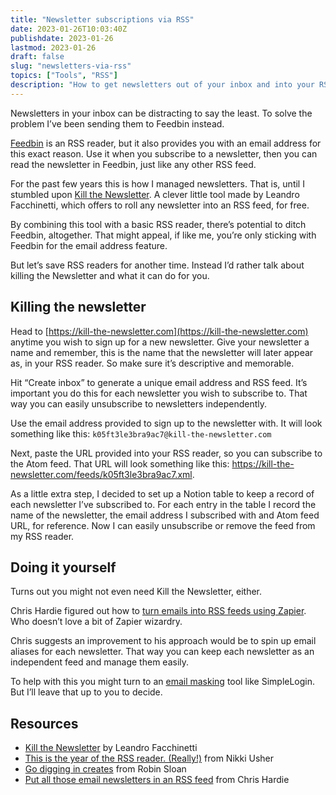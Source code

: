 ```yaml
---
title: "Newsletter subscriptions via RSS"
date: 2023-01-26T10:03:40Z
publishdate: 2023-01-26
lastmod: 2023-01-26
draft: false
slug: "newsletters-via-rss"
topics: ["Tools", "RSS"]
description: "How to get newsletters out of your inbox and into your RSS reader."
---
```


Newsletters in your inbox can be distracting to say the least. To solve the problem I’ve been sending them to Feedbin instead. 

[Feedbin](https://feedbin.com/) is an RSS reader, but it also provides you with an email address for this exact reason. Use it when you subscribe to a newsletter, then you can read the newsletter in Feedbin, just like any other RSS feed.

For the past few years this is how I managed newsletters. That is, until I stumbled upon [Kill the Newsletter](https://kill-the-newsletter.com/). A clever little tool made by Leandro Facchinetti, which offers to roll any newsletter into an RSS feed, for free. 

By combining this tool with a basic RSS reader, there’s potential to ditch Feedbin, altogether. That might appeal,  if like me, you’re only sticking with Feedbin for the email address feature.

But let’s save RSS readers for another time. Instead I’d rather talk about killing the Newsletter and what it can do for you.


## Killing the newsletter

Head to [https://kill-the-newsletter.com](https://kill-the-newsletter.com) anytime you wish to sign up for a new newsletter. Give your newsletter a name and remember, this is the name that the newsletter will later appear as, in your RSS reader. So make sure it’s descriptive and memorable.

Hit “Create inbox” to generate a unique email address and RSS feed. It’s important you do this for each newsletter you wish to subscribe to. That way you can easily unsubscribe to newsletters independently.

Use the email address provided to sign up to the newsletter with. It will look something like this: `k05ft3le3bra9ac7@kill-the-newsletter.com`

Next, paste the URL provided into your RSS reader, so you can subscribe to the Atom feed. That URL will look something like this: https://kill-the-newsletter.com/feeds/k05ft3le3bra9ac7.xml.

As a little extra step, I decided to set up a Notion table to keep a record of each newsletter I’ve subscribed to. For each entry in the table I record the name of the newsletter, the email address I subscribed with and Atom feed URL, for reference. Now I can easily unsubscribe or remove the feed from my RSS reader.

## Doing it yourself

Turns out you might not even need Kill the Newsletter, either. 

Chris Hardie figured out how to [turn emails into RSS feeds using Zapier](https://tech.chrishardie.com/2020/email-newsletters-rss-feed/). Who doesn’t love a bit of Zapier wizardry. 

Chris suggests an improvement to his approach would be to spin up email aliases for each newsletter. That way you can keep each newsletter as an independent feed and manage them easily.

To help with this you might turn to an [email masking](/writing/masking-email/) tool like SimpleLogin. But I’ll leave that up to you to decide.


## Resources

- [Kill the Newsletter](https://kill-the-newsletter.com) by Leandro Facchinetti
- [This is the year of the RSS reader. (Really!)](https://www.niemanlab.org/2022/12/this-is-the-year-of-the-rss-reader-really/) from Nikki Usher
- [Go digging in creates](https://www.robinsloan.com/lab/new-avenues/#crates) from Robin Sloan
- [Put all those email newsletters in an RSS feed](https://tech.chrishardie.com/2020/email-newsletters-rss-feed/) from Chris Hardie
